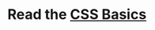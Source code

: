 # Read the [CSS Basics](https://developer.mozilla.org/en-US/docs/Learn/Getting_started_with_the_web/CSS_basics)